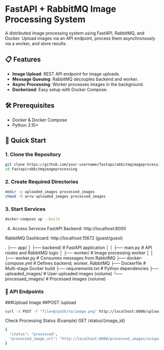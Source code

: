 # FastAPI + RabbitMQ Image Processing System

A distributed image processing system using FastAPI, RabbitMQ, and Docker. Upload images via an API endpoint, process them asynchronously via a worker, and store results.

## 📋 Features
- **Image Upload**: REST API endpoint for image uploads.
- **Message Queuing**: RabbitMQ decouples backend and worker.
- **Async Processing**: Worker processes images in the background.
- **Dockerized**: Easy setup with Docker Compose.

## 🛠️ Prerequisites
- Docker & Docker Compose
- Python 3.10+

## 🚀 Quick Start

### 1. Clone the Repository
```bash
git clone https://github.com/your-username/fastapirabbitmqimageprocessing.git
cd fastapirabbitmqimageprocessing
```

### 2. Create Required Directories
```bash
mkdir -p uploaded_images processed_images
chmod -R a+rw uploaded_images processed_images
```

### 3. Start Services
```bash
docker-compose up --build
```

4. Access Services
FastAPI Backend: http://localhost:8000

RabbitMQ Dashboard: http://localhost:15672 (guest/guest)

.
├── app/
│   ├── backend/               # FastAPI application
│   │   ├── main.py            # API routes and RabbitMQ logic
│   ├── worker/                # Image processing worker
│   │   ├── worker.py          # Consumes messages from RabbitMQ
├── docker-compose.yml         # Defines backend, worker, RabbitMQ
├── Dockerfile                 # Multi-stage Docker build
├── requirements.txt           # Python dependencies
├── uploaded_images/           # User-uploaded images (volume)
└── processed_images/          # Processed images (volume)


### 📡 API Endpoints
###Upload Image
##POST /upload
```bash
curl -X POST -F "file=@/path/to/image.png" http://localhost:8000/upload
```
Check Processing Status (Example)
GET /status/{image_id}
```bash
{
  "status": "processed",
  "processed_image_url": "http://localhost:8000/processed_images/unique-id.png"
}
```




